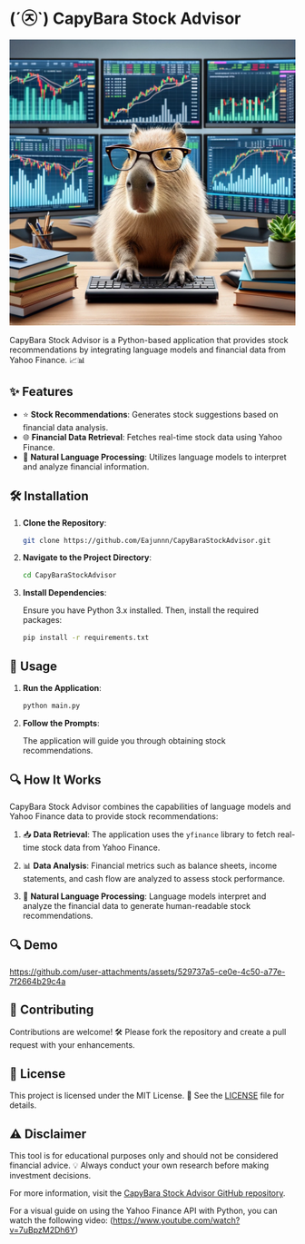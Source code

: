 # (´㉨`) CapyBara Stock Advisor

![CapyBaraStockAdvisor](capy_stonk.webp)

CapyBara Stock Advisor is a Python-based application that provides stock recommendations by integrating language models and financial data from Yahoo Finance. 📈📊

## ✨ Features

- ⭐ **Stock Recommendations**: Generates stock suggestions based on financial data analysis.
- 🌐 **Financial Data Retrieval**: Fetches real-time stock data using Yahoo Finance.
- 🤖 **Natural Language Processing**: Utilizes language models to interpret and analyze financial information.

## 🛠️ Installation

1. **Clone the Repository**:

   ```bash
   git clone https://github.com/Eajunnn/CapyBaraStockAdvisor.git
   ```

2. **Navigate to the Project Directory**:

   ```bash
   cd CapyBaraStockAdvisor
   ```

3. **Install Dependencies**:

   Ensure you have Python 3.x installed. Then, install the required packages:

   ```bash
   pip install -r requirements.txt
   ```

## 🚀 Usage

1. **Run the Application**:

   ```bash
   python main.py
   ```

2. **Follow the Prompts**:

   The application will guide you through obtaining stock recommendations.

## 🔍 How It Works

CapyBara Stock Advisor combines the capabilities of language models and Yahoo Finance data to provide stock recommendations:

1. 📥 **Data Retrieval**: The application uses the `yfinance` library to fetch real-time stock data from Yahoo Finance.

2. 📊 **Data Analysis**: Financial metrics such as balance sheets, income statements, and cash flow are analyzed to assess stock performance.

3. 🧠 **Natural Language Processing**: Language models interpret and analyze the financial data to generate human-readable stock recommendations.

## 🔍 Demo

https://github.com/user-attachments/assets/529737a5-ce0e-4c50-a77e-7f2664b29c4a


## 🤝 Contributing

Contributions are welcome! 🛠️ Please fork the repository and create a pull request with your enhancements.

## 📜 License

This project is licensed under the MIT License. 📄 See the [LICENSE](LICENSE) file for details.

## ⚠️ Disclaimer

This tool is for educational purposes only and should not be considered financial advice. 💡 Always conduct your own research before making investment decisions.

For more information, visit the [CapyBara Stock Advisor GitHub repository](https://github.com/Eajunnn/CapyBaraStockAdvisor).

For a visual guide on using the Yahoo Finance API with Python, you can watch the following video:
(https://www.youtube.com/watch?v=7uBpzM2Dh6Y)
